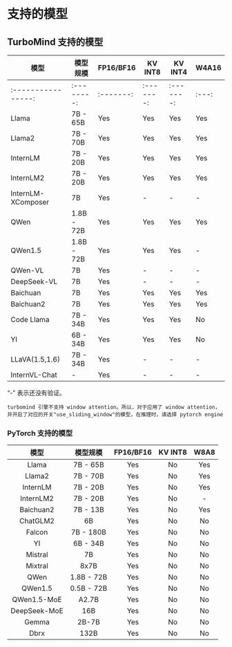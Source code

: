 # 支持的模型

## TurboMind 支持的模型

| 模型               | 模型规模   | FP16/BF16 | KV INT8   | KV INT4   | W4A16 |
| ------------------ | ---------- | --------- |-----------|-----------| ----- |
| :----------------: | :--------: | :-------: | :-------: | :-------: | :---: |
| Llama              | 7B - 65B   | Yes       | Yes       | Yes       | Yes   |
| Llama2             | 7B - 70B   | Yes       | Yes       | Yes       | Yes   |
| InternLM           | 7B - 20B   | Yes       | Yes       | Yes       | Yes   |
| InternLM2          | 7B - 20B   | Yes       | Yes       | Yes       | Yes   |
| InternLM-XComposer | 7B         | Yes       | -         | -         | -     |
| QWen               | 1.8B - 72B | Yes       | Yes       | Yes       | Yes   |
| QWen1.5            | 1.8B - 72B | Yes       | Yes       | Yes       | -     |
| QWen-VL            | 7B         | Yes       | -         | -         | -     |
| DeepSeek-VL        | 7B         | Yes       | -         | -         | -     |
| Baichuan           | 7B         | Yes       | Yes       | Yes       | Yes   |
| Baichuan2          | 7B         | Yes       | Yes       | Yes       | Yes   |
| Code Llama         | 7B - 34B   | Yes       | Yes       | Yes       | No    |
| YI                 | 6B - 34B   | Yes       | Yes       | Yes       | No    |
| LLaVA(1.5,1.6)     | 7B - 34B   | Yes       | -         | -         | -     |
|   InternVL-Chat    |     -      |    Yes    | -         | -         | -     |

“-” 表示还没有验证。

```{note}
turbomind 引擎不支持 window attention。所以，对于应用了 window attention，并开启了对应的开关"use_sliding_window"的模型，在推理时，请选择 pytorch engine
```

### PyTorch 支持的模型

|     模型     |  模型规模  | FP16/BF16 | KV INT8 | W8A8 |
| :----------: | :--------: | :-------: | :-----: | :--: |
|    Llama     |  7B - 65B  |    Yes    |   No    | Yes  |
|    Llama2    |  7B - 70B  |    Yes    |   No    | Yes  |
|   InternLM   |  7B - 20B  |    Yes    |   No    | Yes  |
|  InternLM2   |  7B - 20B  |    Yes    |   No    |  -   |
|  Baichuan2   |  7B - 13B  |    Yes    |   No    | Yes  |
|   ChatGLM2   |     6B     |    Yes    |   No    |  No  |
|    Falcon    | 7B - 180B  |    Yes    |   No    |  No  |
|      YI      |  6B - 34B  |    Yes    |   No    |  No  |
|   Mistral    |     7B     |    Yes    |   No    |  No  |
|   Mixtral    |    8x7B    |    Yes    |   No    |  No  |
|     QWen     | 1.8B - 72B |    Yes    |   No    |  No  |
|   QWen1.5    | 0.5B - 72B |    Yes    |   No    |  No  |
| QWen1.5-MoE  |   A2.7B    |    Yes    |   No    |  No  |
| DeepSeek-MoE |    16B     |    Yes    |   No    |  No  |
|    Gemma     |   2B-7B    |    Yes    |   No    |  No  |
|     Dbrx     |    132B    |    Yes    |   No    |  No  |
